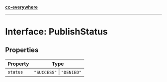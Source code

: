 [**cc-everywhere**](../../../../../index.md)

***

# Interface: PublishStatus

## Properties

| Property | Type |
| ------ | ------ |
| `status` | `"SUCCESS"` \| `"DENIED"` |
